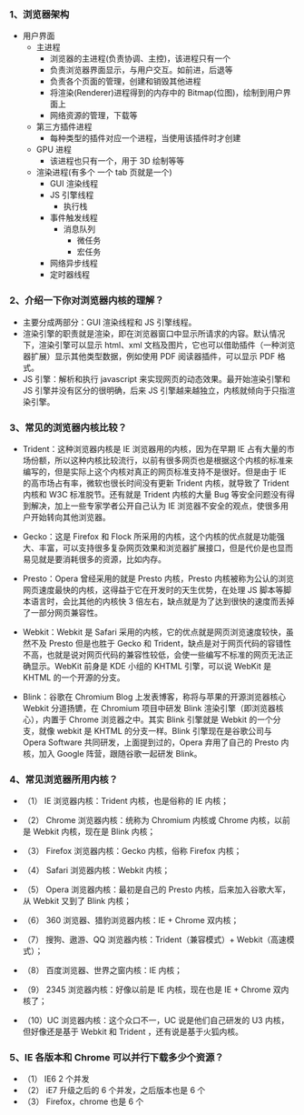 ### 1、浏览器架构

- 用户界面
  - 主进程
    - 浏览器的主进程(负责协调、主控)，该进程只有一个
    - 负责浏览器界面显示，与用户交互。如前进，后退等
    - 负责各个页面的管理，创建和销毁其他进程
    - 将渲染(Renderer)进程得到的内存中的 Bitmap(位图)，绘制到用户界面上
    - 网络资源的管理，下载等
  - 第三方插件进程
    - 每种类型的插件对应一个进程，当使用该插件时才创建
  - GPU 进程
    - 该进程也只有一个，用于 3D 绘制等等
  - 渲染进程(有多个 一个 tab 页就是一个)
    - GUI 渲染线程
    - JS 引擎线程
      - 执行栈
    - 事件触发线程
      - 消息队列
        - 微任务
        - 宏任务
    - 网络异步线程
    - 定时器线程

### 2、介绍一下你对浏览器内核的理解？

- 主要分成两部分：GUI 渲染线程和 JS 引擎线程。
- 渲染引擎的职责就是渲染，即在浏览器窗口中显示所请求的内容。默认情况下，渲染引擎可以显示 html、xml 文档及图片，它也可以借助插件（一种浏览器扩展）显示其他类型数据，例如使用 PDF 阅读器插件，可以显示 PDF 格式。
- JS 引擎：解析和执行 javascript 来实现网页的动态效果。最开始渲染引擎和 JS 引擎并没有区分的很明确，后来 JS 引擎越来越独立，内核就倾向于只指渲染引擎。

### 3、常见的浏览器内核比较？

- Trident：这种浏览器内核是 IE 浏览器用的内核，因为在早期 IE 占有大量的市场份额，所以这种内核比较流行，以前有很多网页也是根据这个内核的标准来编写的，但是实际上这个内核对真正的网页标准支持不是很好。但是由于 IE 的高市场占有率，微软也很长时间没有更新 Trident 内核，就导致了 Trident 内核和 W3C 标准脱节。还有就是 Trident 内核的大量 Bug 等安全问题没有得到解决，加上一些专家学者公开自己认为 IE 浏览器不安全的观点，使很多用户开始转向其他浏览器。

- Gecko：这是 Firefox 和 Flock 所采用的内核，这个内核的优点就是功能强大、丰富，可以支持很多复杂网页效果和浏览器扩展接口，但是代价是也显而易见就是要消耗很多的资源，比如内存。

- Presto：Opera 曾经采用的就是 Presto 内核，Presto 内核被称为公认的浏览网页速度最快的内核，这得益于它在开发时的天生优势，在处理 JS 脚本等脚本语言时，会比其他的内核快 3 倍左右，缺点就是为了达到很快的速度而丢掉了一部分网页兼容性。

- Webkit：Webkit 是 Safari 采用的内核，它的优点就是网页浏览速度较快，虽然不及 Presto 但是也胜于 Gecko 和 Trident，缺点是对于网页代码的容错性不高，也就是说对网页代码的兼容性较低，会使一些编写不标准的网页无法正确显示。WebKit 前身是 KDE 小组的 KHTML 引擎，可以说 WebKit 是 KHTML 的一个开源的分支。

- Blink：谷歌在 Chromium Blog 上发表博客，称将与苹果的开源浏览器核心 Webkit 分道扬镳，在 Chromium 项目中研发 Blink 渲染引擎（即浏览器核心），内置于 Chrome 浏览器之中。其实 Blink 引擎就是 Webkit 的一个分支，就像 webkit 是 KHTML 的分支一样。Blink 引擎现在是谷歌公司与 Opera Software 共同研发，上面提到过的，Opera 弃用了自己的 Presto 内核，加入 Google 阵营，跟随谷歌一起研发 Blink。

### 4、常见浏览器所用内核？

- （1） IE 浏览器内核：Trident 内核，也是俗称的 IE 内核；

- （2） Chrome 浏览器内核：统称为 Chromium 内核或 Chrome 内核，以前是 Webkit 内核，现在是 Blink 内核；

- （3） Firefox 浏览器内核：Gecko 内核，俗称 Firefox 内核；

- （4） Safari 浏览器内核：Webkit 内核；

- （5） Opera 浏览器内核：最初是自己的 Presto 内核，后来加入谷歌大军，从 Webkit 又到了 Blink 内核；

- （6） 360 浏览器、猎豹浏览器内核：IE + Chrome 双内核；

- （7） 搜狗、遨游、QQ 浏览器内核：Trident（兼容模式）+ Webkit（高速模式）；

- （8） 百度浏览器、世界之窗内核：IE 内核；

- （9） 2345 浏览器内核：好像以前是 IE 内核，现在也是 IE + Chrome 双内核了；

- （10）UC 浏览器内核：这个众口不一，UC 说是他们自己研发的 U3 内核，但好像还是基于 Webkit 和 Trident ，还有说是基于火狐内核。

### 5、IE 各版本和 Chrome 可以并行下载多少个资源？

- （1） IE6 2 个并发
- （2） iE7 升级之后的 6 个并发，之后版本也是 6 个
- （3） Firefox，chrome 也是 6 个
